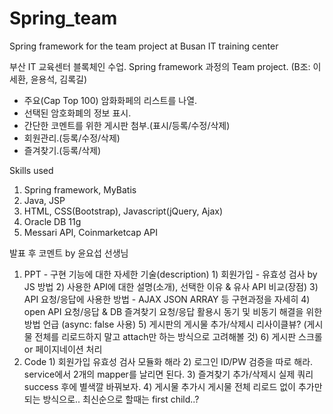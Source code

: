 # Spring_team
Spring framework for the team project at Busan IT training center

부산 IT 교육센터 블록체인 수업. Spring framework 과정의 Team project.
(B조: 이세환, 윤용석, 김록길)

  - 주요(Cap Top 100) 암화화페의 리스트를 나열.
  - 선택된 암호화폐의 정보 표시.
  - 간단한 코멘트를 위한 게시판 첨부.(표시/등록/수정/삭제)
  - 회원관리.(등록/수정/삭제)
  - 즐겨찾기.(등록/삭제)

Skills used
1. Spring framework, MyBatis
2. Java, JSP
3. HTML, CSS(Bootstrap), Javascript(jQuery, Ajax)
4. Oracle DB 11g
5. Messari API, Coinmarketcap API

발표 후 코멘트 by 윤요섭 선생님 
1. PPT - 구현 기능에 대한 자세한 기술(description) 
        1) 회원가입 - 유효성 검사 by JS 방법 
        2) 사용한 API에 대한 설명(소개), 선택한 이유 & 유사 API 비교(장점) 
        3) API 요청/응답에 사용한 방법 - AJAX JSON ARRAY 등 구현과정을 자세히 
        4) open API 요청/응답 & DB 즐겨찾기 요청/응답 활용시 동기 및 비동기 해결을 위한 방법 언급 (async: false 사용) 
        5) 게시판의 게시물 추가/삭제시 리사이클뷰? (게시물 전체를 리로드하지 말고 attach만 하는 방식으로 고려해볼 것) 
        6) 게시판 스크롤 or 페이지네이션 처리 
2. Code 
        1) 회원가입 유효성 검사 모듈화 해라 
        2) 로그인 ID/PW 검증을 따로 해라. service에서 2개의 mapper를 날리면 된다. 
        3) 즐겨찾기 추가/삭제시 실제 쿼리 success 후에 별색깔 바꿔보자. 
        4) 게시물 추가시 게시물 전체 리로드 없이 추가만 되는 방식으로.. 최신순으로 할때는 first child..? 
